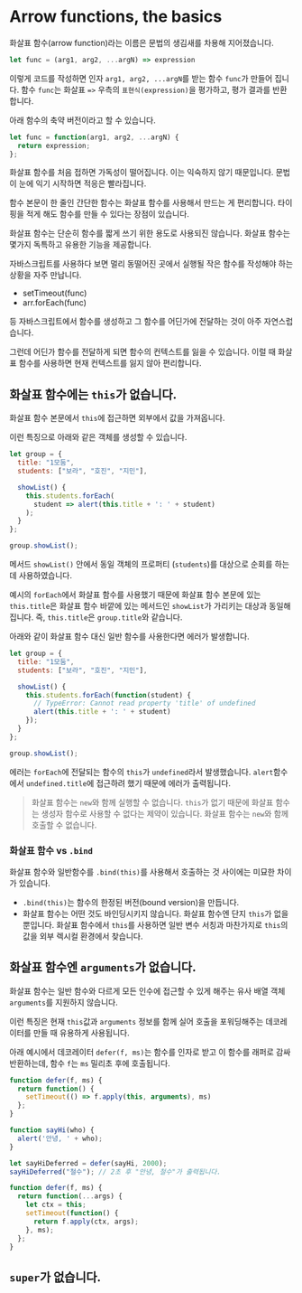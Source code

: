 # Arrow functions, the basics

화살표 함수(arrow function)라는 이름은 문법의 생김새를 차용해 지어졌습니다.

```javascript
let func = (arg1, arg2, ...argN) => expression
```

이렇게 코드를 작성하면 인자 `arg1, arg2, ...argN`를 받는 함수 `func`가 만들어 집니다. 함수 `func`는 화살표 `=>` 우측의 `표현식(expression)`을 평가하고, 평가 결과를 반환합니다.

아래 함수의 축약 버전이라고 할 수 있습니다.
```javascript
let func = function(arg1, arg2, ...argN) {
  return expression;
};
```

화살표 함수를 처음 접하면 가독성이 떨어집니다. 이는 익숙하지 않기 때문입니다. 문법이 눈에 익기 시작하면 적응은 빨라집니다.

함수 본문이 한 줄인 간단한 함수는 화살표 함수를 사용해서 만드는 게 편리합니다. 타이핑을 적게 해도 함수를 만들 수 있다는 장점이 있습니다.

화살표 함수는 단순히 함수를 짧게 쓰기 위한 용도로 사용되진 않습니다. 화살표 함수는 몇가지 독특하고 유용한 기능을 제공합니다.

자바스크립트를 사용하다 보면 멀리 동떨어진 곳에서 실행될 작은 함수를 작성해야 하는 상황을 자주 만납니다.

- setTimeout(func)
- arr.forEach(func)

등 자바스크립트에서 함수를 생성하고 그 함수를 어딘가에 전달하는 것이 아주 자연스럽습니다.

그런데 어딘가 함수를 전달하게 되면 함수의 컨텍스트를 잃을 수 있습니다. 이럴 때 화살표 함수를 사용하면 현재 컨텍스트를 잃지 않아 편리합니다.

## 화살표 함수에는 `this`가 없습니다.

화살표 함수 본문에서 `this`에 접근하면 외부에서 값을 가져옵니다.

이런 특징으로 아래와 같은 객체를 생성할 수 있습니다.

```javascript
let group = {
  title: "1모둠",
  students: ["보라", "호진", "지민"],

  showList() {
    this.students.forEach(
      student => alert(this.title + ': ' + student)
    );
  }
};

group.showList();
```

메서드 `showList()` 안에서 동일 객체의 프로퍼티 (`students`)를 대상으로 순회를 하는데 사용하였습니다.

예시의 `forEach`에서 화살표 함수를 사용했기 때문에 화살표 함수 본문에 있는 `this.title`은 화살표 함수 바깥에 있는 메서드인 `showList`가 가리키는 대상과 동일해 집니다. 즉, `this.title`은 `group.title`와 같습니다.

아래와 같이 화살표 함수 대신 일반 함수를 사용한다면 에러가 발생합니다.

```javascript
let group = {
  title: "1모둠",
  students: ["보라", "호진", "지민"],

  showList() {
    this.students.forEach(function(student) {
      // TypeError: Cannot read property 'title' of undefined
      alert(this.title + ': ' + student)
    });
  }
};

group.showList();
```

에러는 `forEach`에 전달되는 함수의 `this`가 `undefined`라서 발생했습니다. `alert`함수에서 `undefined.title`에 접근하려 했기 때문에 에러가 출력됩니다.

> 화살표 함수는 `new`와 함께 실행할 수 없습니다. `this`가 없기 때문에 화살표 함수는 생성자 함수로 사용할 수 없다는 제약이 있습니다. 화살표 함수는 `new`와 함께 호출할 수 없습니다.

### 화살표 함수 vs `.bind`

화살표 함수와 일반함수를 `.bind(this)`를 사용해서 호출하는 것 사이에는 미묘한 차이가 있습니다.

- `.bind(this)`는 함수의 한정된 버전(bound version)을 만듭니다.
- 화살표 함수는 어떤 것도 바인딩시키지 않습니다. 화살표 함수엔 단지 `this`가 없을 뿐입니다. 화살표 함수에서 `this`를 사용하면 일반 변수 서칭과 마찬가지로 `this`의 값을 외부 렉시컬 환경에서 찾습니다.

## 화살표 함수엔 `arguments`가 없습니다.

화살표 함수는 일반 함수와 다르게 모든 인수에 접근할 수 있게 해주는 유사 배열 객체 `arguments`를 지원하지 않습니다.

이런 특징은 현재 `this`값과 `arguments` 정보를 함께 실어 호출을 포워딩해주는 데코레이터를 만들 때 유용하게 사용됩니다.

아래 예시에서 데코레이터 `defer(f, ms)`는 함수를 인자로 받고 이 함수를 래퍼로 감싸 반환하는데, 함수 `f`는 `ms` 밀리초 후에 호출됩니다.

```javascript
function defer(f, ms) {
  return function() {
    setTimeout(() => f.apply(this, arguments), ms)
  };
}

function sayHi(who) {
  alert('안녕, ' + who);
}

let sayHiDeferred = defer(sayHi, 2000);
sayHiDeferred("철수"); // 2초 후 "안녕, 철수"가 출력됩니다.
```

```javascript
function defer(f, ms) {
  return function(...args) {
    let ctx = this;
    setTimeout(function() {
      return f.apply(ctx, args);
    }, ms);
  };
}
```

## `super`가 없습니다.